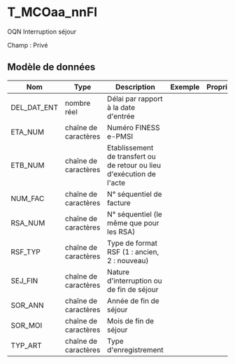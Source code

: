 # T_MCOaa_nnFI

OQN Interruption séjour

Champ : Privé


## Modèle de données

|Nom|Type|Description|Exemple|Propriétés|
|-|-|-|-|-|
|DEL_DAT_ENT|nombre réel|Délai par rapport à la date d'entrée|||
|ETA_NUM|chaîne de caractères|Numéro FINESS e-PMSI|||
|ETB_NUM|chaîne de caractères|Etablissement de transfert ou de retour ou lieu d'exécution de l'acte|||
|NUM_FAC|chaîne de caractères|N° séquentiel de facture|||
|RSA_NUM|chaîne de caractères| N° séquentiel (le même que pour les RSA)|||
|RSF_TYP|chaîne de caractères|Type de format RSF (1 : ancien, 2 : nouveau)|||
|SEJ_FIN|chaîne de caractères|Nature d'interruption ou de fin de séjour|||
|SOR_ANN|chaîne de caractères|Année de fin de séjour|||
|SOR_MOI|chaîne de caractères|Mois de fin de séjour|||
|TYP_ART|chaîne de caractères|Type d'enregistrement|||
